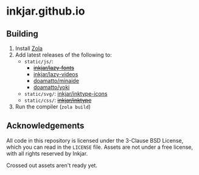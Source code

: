 # inkjar.github.io

## Building
1. Install [Zola](https://getzola.org)
2. Add latest releases of the following to:
    - `static/js/`:
        - ~~[inkjar/lazy-fonts](https://github.com/inkjar/lazy-fonts)~~
        - [inkjar/lazy-videos](https://github.com/inkjar/lazy-videos)
        - [doamatto/minaide](https://github.com/doamatto/minaide)
        - [doamatto/yoki](https://github.com/doamatto/yoki)
    - `static/svg/`: [inkjar/inktype-icons](https://github.com/inkjar/inktype-icons)
    - `static/css/`: ~~[inkjar/inktype](https://github.com/inkjar/inktype)~~
3. Run the compiler (`zola build`)

## Acknowledgements
All code in this repository is licensed under the 3-Clause BSD License, which you can read in the `LICENSE` file. Assets are not under a free license, with all rights reserved by Inkjar.

Crossed out assets aren't ready yet.
